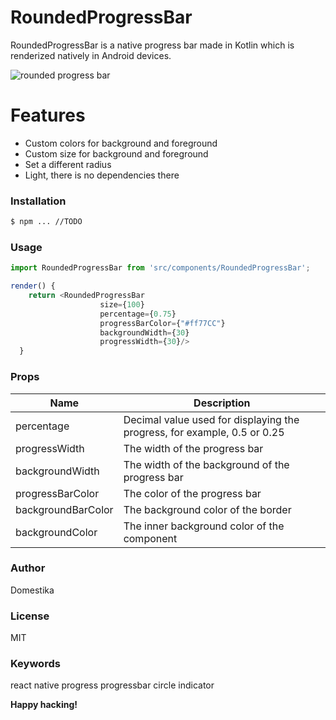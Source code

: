 # RoundedProgressBar

RoundedProgressBar is a native progress bar made in Kotlin which is renderized natively in Android devices.

![rounded progress bar](https://docs.google.com/uc?id=1srN5phBDodE-1YJ9p3Iy8EtEiFDNHyKU)

# Features

- Custom colors for background and foreground
- Custom size for background and foreground
- Set a different radius
- Light, there is no dependencies there

### Installation

```sh
$ npm ... //TODO
```

### Usage

```javascript
import RoundedProgressBar from 'src/components/RoundedProgressBar';

render() {
    return <RoundedProgressBar
                    size={100}
                    percentage={0.75}
                    progressBarColor={"#ff77CC"}
                    backgroundWidth={30}
                    progressWidth={30}/>
  }
```

### Props

| Name               | Description                                                              |
| ------------------ | ------------------------------------------------------------------------ |
| percentage         | Decimal value used for displaying the progress, for example, 0.5 or 0.25 |
| progressWidth      | The width of the progress bar                                            |
| backgroundWidth    | The width of the background of the progress bar                          |
| progressBarColor   | The color of the progress bar                                            |
| backgroundBarColor | The background color of the border                                       |
| backgroundColor    | The inner background color of the component                              |

### Author

Domestika

### License

MIT

### Keywords

react native progress progressbar circle indicator

**Happy hacking!**
